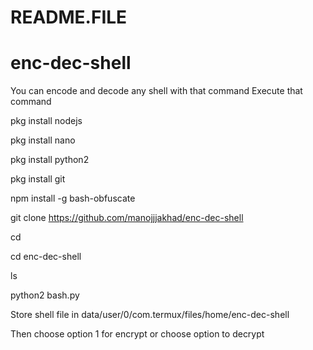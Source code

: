 # README.FILE

# enc-dec-shell
You can encode and decode any shell with that command
Execute that command 

pkg install nodejs

pkg install nano

pkg install python2

pkg install git

npm install -g bash-obfuscate

git clone https://github.com/manojjjakhad/enc-dec-shell

cd

cd enc-dec-shell

ls

python2 bash.py


Store shell file in data/user/0/com.termux/files/home/enc-dec-shell

Then choose option 1 for encrypt or choose option to decrypt
